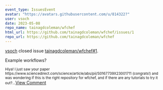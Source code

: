 ```yaml
---
event_type: IssuesEvent
avatar: "https://avatars.githubusercontent.com/u/814322?"
user: vsoch
date: 2023-05-08
repo_name: tainagdcoleman/wfchef
html_url: https://github.com/tainagdcoleman/wfchef/issues/1
repo_url: https://github.com/tainagdcoleman/wfchef
---
```


<a href='https://github.com/vsoch' target='_blank'>vsoch</a> closed issue <a href='https://github.com/tainagdcoleman/wfchef/issues/1' target='_blank'>tainagdcoleman/wfchef#1</a>.

<p>Example workflows?</p><small>Hiya! I just saw your paper https://www.sciencedirect.com/science/article/abs/pii/S0167739X23001711 (congrats!) and was wondering if this is the right repository for wfchef, and if there are any tutorials to try it out?...</small><a href='https://github.com/tainagdcoleman/wfchef/issues/1' target='_blank'>View Comment</a>
